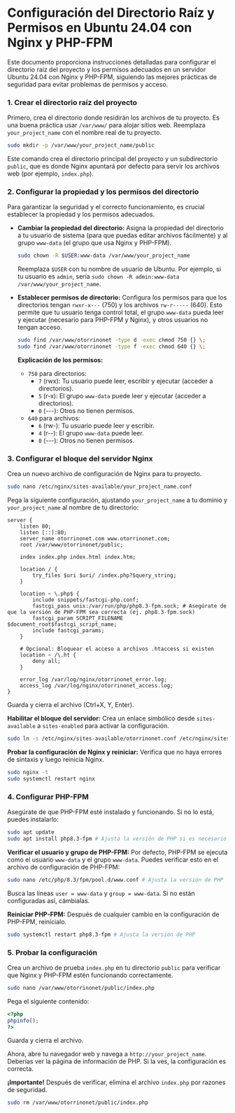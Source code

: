 # Configuración del Directorio Raíz y Permisos en Ubuntu 24.04 con Nginx y PHP-FPM

Este documento proporciona instrucciones detalladas para configurar el directorio raíz del proyecto y los permisos adecuados en un servidor Ubuntu 24.04 con Nginx y PHP-FPM, siguiendo las mejores prácticas de seguridad para evitar problemas de permisos y acceso.

### 1. Crear el directorio raíz del proyecto

Primero, crea el directorio donde residirán los archivos de tu proyecto. Es una buena práctica usar `/var/www/` para alojar sitios web. Reemplaza `your_project_name` con el nombre real de tu proyecto.

```bash
sudo mkdir -p /var/www/your_project_name/public
```

Este comando crea el directorio principal del proyecto y un subdirectorio `public`, que es donde Nginx apuntará por defecto para servir los archivos web (por ejemplo, `index.php`).

### 2. Configurar la propiedad y los permisos del directorio

Para garantizar la seguridad y el correcto funcionamiento, es crucial establecer la propiedad y los permisos adecuados.

*   **Cambiar la propiedad del directorio:**
    Asigna la propiedad del directorio a tu usuario de sistema (para que puedas editar archivos fácilmente) y al grupo `www-data` (el grupo que usa Nginx y PHP-FPM).

    ```bash
    sudo chown -R $USER:www-data /var/www/your_project_name
    ```

    Reemplaza `$USER` con tu nombre de usuario de Ubuntu. Por ejemplo, si tu usuario es `admin`, sería `sudo chown -R admin:www-data /var/www/your_project_name`.

*   **Establecer permisos de directorio:**
    Configura los permisos para que los directorios tengan `rwxr-x---` (750) y los archivos `rw-r-----` (640). Esto permite que tu usuario tenga control total, el grupo `www-data` pueda leer y ejecutar (necesario para PHP-FPM y Nginx), y otros usuarios no tengan acceso.

    ```bash
    sudo find /var/www/otorrinonet -type d -exec chmod 750 {} \;
    sudo find /var/www/otorrinonet -type f -exec chmod 640 {} \;
    ```

    **Explicación de los permisos:**
    *   `750` para directorios:
        *   `7` (rwx): Tu usuario puede leer, escribir y ejecutar (acceder a directorios).
        *   `5` (r-x): El grupo `www-data` puede leer y ejecutar (acceder a directorios).
        *   `0` (---): Otros no tienen permisos.
    *   `640` para archivos:
        *   `6` (rw-): Tu usuario puede leer y escribir.
        *   `4` (r--): El grupo `www-data` puede leer.
        *   `0` (---): Otros no tienen permisos.

### 3. Configurar el bloque del servidor Nginx

Crea un nuevo archivo de configuración de Nginx para tu proyecto.

```bash
sudo nano /etc/nginx/sites-available/your_project_name.conf
```

Pega la siguiente configuración, ajustando `your_project_name` a tu dominio y `your_project_name` al nombre de tu directorio:

```nginx
server {
    listen 80;
    listen [::]:80;
    server_name otorrinonet.com www.otorrinonet.com;
    root /var/www/otorrinonet/public;

    index index.php index.html index.htm;

    location / {
        try_files $uri $uri/ /index.php?$query_string;
    }

    location ~ \.php$ {
        include snippets/fastcgi-php.conf;
        fastcgi_pass unix:/var/run/php/php8.3-fpm.sock; # Asegúrate de que la versión de PHP-FPM sea correcta (ej. php8.3-fpm.sock)
        fastcgi_param SCRIPT_FILENAME $document_root$fastcgi_script_name;
        include fastcgi_params;
    }

    # Opcional: Bloquear el acceso a archivos .htaccess si existen
    location ~ /\.ht {
        deny all;
    }

    error_log /var/log/nginx/otorrinonet_error.log;
    access_log /var/log/nginx/otorrinonet_access.log;
}
```

Guarda y cierra el archivo (Ctrl+X, Y, Enter).

**Habilitar el bloque del servidor:**
Crea un enlace simbólico desde `sites-available` a `sites-enabled` para activar la configuración.

```bash
sudo ln -s /etc/nginx/sites-available/otorrinonet.conf /etc/nginx/sites-enabled/
```

**Probar la configuración de Nginx y reiniciar:**
Verifica que no haya errores de sintaxis y luego reinicia Nginx.

```bash
sudo nginx -t
sudo systemctl restart nginx
```

### 4. Configurar PHP-FPM

Asegúrate de que PHP-FPM esté instalado y funcionando. Si no lo está, puedes instalarlo:

```bash
sudo apt update
sudo apt install php8.3-fpm # Ajusta la versión de PHP si es necesario
```

**Verificar el usuario y grupo de PHP-FPM:**
Por defecto, PHP-FPM se ejecuta como el usuario `www-data` y el grupo `www-data`. Puedes verificar esto en el archivo de configuración de PHP-FPM:

```bash
sudo nano /etc/php/8.3/fpm/pool.d/www.conf # Ajusta la versión de PHP
```

Busca las líneas `user = www-data` y `group = www-data`. Si no están configuradas así, cámbialas.

**Reiniciar PHP-FPM:**
Después de cualquier cambio en la configuración de PHP-FPM, reinícialo.

```bash
sudo systemctl restart php8.3-fpm # Ajusta la versión de PHP
```

### 5. Probar la configuración

Crea un archivo de prueba `index.php` en tu directorio `public` para verificar que Nginx y PHP-FPM estén funcionando correctamente.

```bash
sudo nano /var/www/otorrinonet/public/index.php
```

Pega el siguiente contenido:

```php
<?php
phpinfo();
?>
```

Guarda y cierra el archivo.

Ahora, abre tu navegador web y navega a `http://your_project_name`. Deberías ver la página de información de PHP. Si la ves, la configuración es correcta.

**¡Importante!** Después de verificar, elimina el archivo `index.php` por razones de seguridad.

```bash
sudo rm /var/www/otorrinonet/public/index.php
```